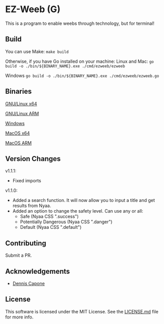 # EZ-Weeb (G)

This is a program to enable weebs through technology, but for terminal!

## Build

You can use Make:
`make build`

Otherwise, if you have Go installed on your machine:
Linux and Mac:
`go build -o ./bin/${BINARY_NAME}.exe ./cmd/ezweeb/ezweeb`

Windows
`go build -o ./bin/${BINARY_NAME}.exe ./cmd/ezweeb/ezweeb.go`

## Binaries
[GNU/Linux x64](https://mega.nz/file/gnAjBYgK#8GNHQUGlkHV9O-9Gj6nFOloj9EJJvqLfcrBUZJ0VGkk)

[GNU/Linux ARM](https://mega.nz/file/QrRVgZYZ#9nYZmVbkSxgyY1-53yq_4kMqRkvGBxwjwIc7-MArAho)

[Windows](https://mega.nz/file/BuZRDQYZ#SLtb2EhZkX0zXUwy8X5W2cjuRH1OfoWnH8DplfQi0qE)

[MacOS x64](https://mega.nz/file/p2YWnbgC#1etKGLsgdHLrlJ4_-L3vZReKQLIT6PHfU338-C8pjgU)

[MacOS ARM](https://mega.nz/file/puJnnKIQ#GxHPyyvbub5eEu24-b8tFvGw0sPOF3aKce6pgFo2S_0)


## Version Changes
v1.1.1:
 - Fixed imports

v1.1.0:
 - Added a search function. It will now allow you to input a title and get results from Nyaa.
 - Added an option to change the safety level. Can use any or all:
    - Safe (Nyaa CSS ".success")
    - Potentially Dangerous (Nyaa CSS ".danger")
    - Default (Nyaa CSS ".default")

## Contributing

Submit a PR.

## Acknowledgements
* [Dennis Capone](https://github.com/dcap0)

## License
This software is licensed under the MIT License. See the [LICENSE.md](LICENSE.md) file for more info.